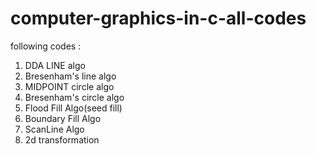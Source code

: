 # computer-graphics-in-c-all-codes

following codes :
1. DDA LINE algo
2. Bresenham's line algo
3. MIDPOINT circle algo
4. Bresenham's circle algo
5. Flood Fill Algo(seed fill)
6. Boundary Fill Algo
7. ScanLine Algo
8. 2d transformation
